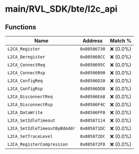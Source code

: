 # main/RVL_SDK/bte/l2c_api

## Functions

| Name | Address | Match % |
|------|---------|---------|
| `L2CA_Register` | `0x80506730` | :x: (0.0%) |
| `L2CA_Deregister` | `0x805068CC` | :x: (0.0%) |
| `L2CA_ConnectReq` | `0x8050695C` | :x: (0.0%) |
| `L2CA_ConnectRsp` | `0x80506B90` | :x: (0.0%) |
| `L2CA_ConfigReq` | `0x80506D20` | :x: (0.0%) |
| `L2CA_ConfigRsp` | `0x80506DD8` | :x: (0.0%) |
| `L2CA_DisconnectReq` | `0x80506EA8` | :x: (0.0%) |
| `L2CA_DisconnectRsp` | `0x80506F4C` | :x: (0.0%) |
| `L2CA_DataWrite` | `0x80506FF0` | :x: (0.0%) |
| `L2CA_SetIdleTimeout` | `0x80507114` | :x: (0.0%) |
| `L2CA_SetIdleTimeoutByBdAddr` | `0x805071DC` | :x: (0.0%) |
| `L2CA_SetTraceLevel` | `0x805072DC` | :x: (0.0%) |
| `L2CA_RegisterCompression` | `0x805072F8` | :x: (0.0%) |
